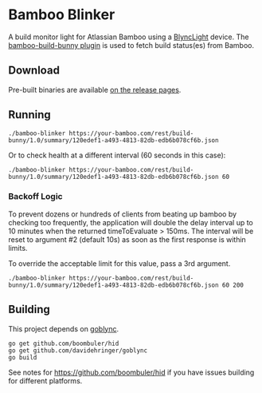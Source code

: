 # Bamboo Blinker

A build monitor light for Atlassian Bamboo using a [BlyncLight](http://www.embrava.com/) device. 
The [bamboo-build-bunny plugin](https://bitbucket.org/eddiewebb/bamboo-build-bunny/wiki/Home) is 
used to fetch build status(es) from Bamboo.

## Download

Pre-built binaries are available [on the release pages](https://github.com/davidehringer/bamboo-blinker/releases).

## Running

```
./bamboo-blinker https://your-bamboo.com/rest/build-bunny/1.0/summary/120edef1-a493-4813-82db-edb6b078cf6b.json
```
Or to check health at a different interval (60 seconds in this case):

```
./bamboo-blinker https://your-bamboo.com/rest/build-bunny/1.0/summary/120edef1-a493-4813-82db-edb6b078cf6b.json 60
```

### Backoff Logic
To prevent dozens or hundreds of clients from beating up bamboo by checking too frequently, the application will double the delay interval up to 10 minutes when the returned timeToEvaluate > 150ms.  The interval will be reset to argument #2 (default 10s) as soon as the first response is within limits.

To override the acceptable limit for this value, pass a 3rd argument.
```
./bamboo-blinker https://your-bamboo.com/rest/build-bunny/1.0/summary/120edef1-a493-4813-82db-edb6b078cf6b.json 60 200
```

## Building

This project depends on [goblync](https://github.com/davidehringer/goblync).

```
go get github.com/boombuler/hid
go get github.com/davidehringer/goblync
go build
```

See notes for https://github.com/boombuler/hid if you have issues building for different platforms.